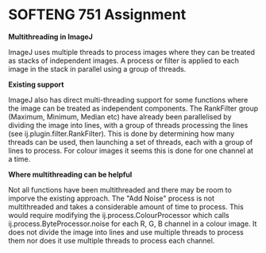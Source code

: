 SOFTENG 751 Assignment 
=======================

**Multithreading in ImageJ**

ImageJ uses multiple threads to process images where they can be treated as stacks of independent images.
A process or filter is applied to each image in the stack in parallel using a group of threads.

**Existing support**

ImageJ also has direct multi-threading support for some functions where the image can be treated as independent components.
The RankFilter group (Maximum, Minimum, Median etc) have already been parallelised by dividing the image into lines,
with a group of threads processing the lines (see ij.plugin.filter.RankFilter). 
This is done by determining how many threads can be used, then launching a set of threads,
each with a group of lines to process. For colour images it seems this is done for one channel at a time.

**Where multithreading can be helpful**

Not all functions have been multithreaded and there may be room to imporve the existing approach. 
The "Add Noise" process is not multithreaded and takes a considerable amount of time to process. 
This would require modifying the ij.process.ColourProcessor which calls ij.process.ByteProcessor.noise 
for each R, G, B channel in a colour image. It does not divide the image into lines and use multiple threads 
to process them nor does it use multiple threads to process each channel.
